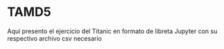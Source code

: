 # TAMD5

Aquí presento el ejercicio del Titanic en formato de libreta Jupyter con su respectivo archivo csv necesario 

